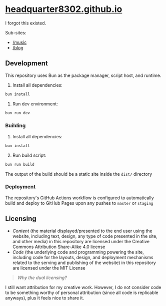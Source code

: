 # [headquarter8302.github.io](https://headquarter8302.github.io)

I forgot this existed.

Sub-sites:

- [/music](https://github.com/headquarter8302/music)
- [/blog](https://github.com/headquarter8302/blog)

## Development

This repository uses Bun as the package manager, script host, and runtime.

1. Install all dependencies:

```bash
bun install
```

1. Run dev environment:

```bash
bun run dev
```

### Building

1. Install all dependencies:

```bash
bun install
```

2. Run build script:

```bash
bun run build
```

The output of the build should be a static site inside the `dist/` directory

### Deployment

The repository's GitHub Actions workflow is configured to automatically build and deploy to GitHub Pages upon any pushes to `master` or `staging`

## Licensing

- *Content* (the material displayed/presented to the end user using the website, including text, design, any type of code presented in the site, and other media) in this repository are licensed under the Creative Commons Attribution Share-Alike 4.0 license
- *Code* (the underlying code and programming powering the site, including code for the layouts, design, and deployment mechanisms related to the serving and publishing of the website) in this repository are licensed under the MIT License

> *Why the dual licensing?*

I still want attribution for my creative work. However, I do not consider code to be something worthy of personal attribution (since all code is replicable anyways), plus it feels nice to share it.
